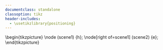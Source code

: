 ```yaml
---
documentclass: standalone
classoption: tikz
header-includes:
  - \usetikzlibrary{positioning}
---
```


\begin{tikzpicture}
  \node (scene1) {h};
  \node[right of=scene1] (scene2) {e};
\end{tikzpicture}
